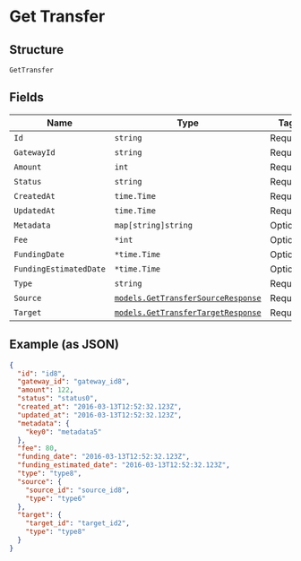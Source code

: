 
# Get Transfer

## Structure

`GetTransfer`

## Fields

| Name | Type | Tags | Description |
|  --- | --- | --- | --- |
| `Id` | `string` | Required | - |
| `GatewayId` | `string` | Required | - |
| `Amount` | `int` | Required | - |
| `Status` | `string` | Required | - |
| `CreatedAt` | `time.Time` | Required | - |
| `UpdatedAt` | `time.Time` | Required | - |
| `Metadata` | `map[string]string` | Optional | - |
| `Fee` | `*int` | Optional | - |
| `FundingDate` | `*time.Time` | Optional | - |
| `FundingEstimatedDate` | `*time.Time` | Optional | - |
| `Type` | `string` | Required | - |
| `Source` | [`models.GetTransferSourceResponse`](../../doc/models/get-transfer-source-response.md) | Required | - |
| `Target` | [`models.GetTransferTargetResponse`](../../doc/models/get-transfer-target-response.md) | Required | - |

## Example (as JSON)

```json
{
  "id": "id8",
  "gateway_id": "gateway_id8",
  "amount": 122,
  "status": "status0",
  "created_at": "2016-03-13T12:52:32.123Z",
  "updated_at": "2016-03-13T12:52:32.123Z",
  "metadata": {
    "key0": "metadata5"
  },
  "fee": 80,
  "funding_date": "2016-03-13T12:52:32.123Z",
  "funding_estimated_date": "2016-03-13T12:52:32.123Z",
  "type": "type8",
  "source": {
    "source_id": "source_id8",
    "type": "type6"
  },
  "target": {
    "target_id": "target_id2",
    "type": "type8"
  }
}
```

